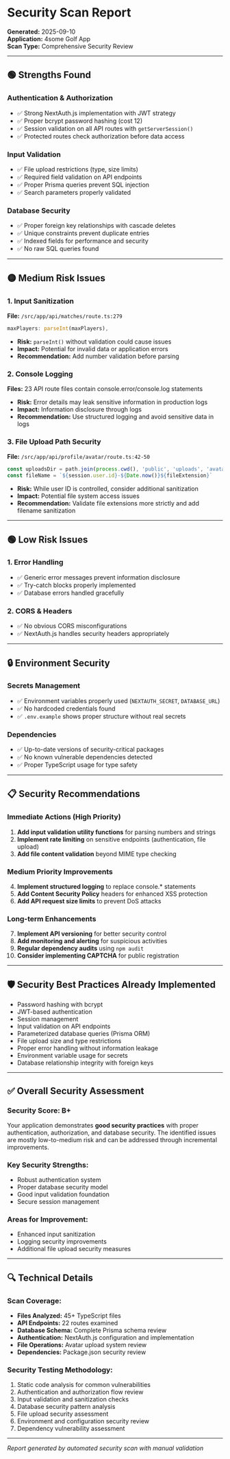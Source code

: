 # Security Scan Report

**Generated:** 2025-09-10  
**Application:** 4some Golf App  
**Scan Type:** Comprehensive Security Review

---

## 🟢 **Strengths Found**

### Authentication & Authorization
- ✅ Strong NextAuth.js implementation with JWT strategy
- ✅ Proper bcrypt password hashing (cost 12)
- ✅ Session validation on all API routes with `getServerSession()`
- ✅ Protected routes check authorization before data access

### Input Validation
- ✅ File upload restrictions (type, size limits)
- ✅ Required field validation on API endpoints
- ✅ Proper Prisma queries prevent SQL injection
- ✅ Search parameters properly validated

### Database Security
- ✅ Proper foreign key relationships with cascade deletes
- ✅ Unique constraints prevent duplicate entries
- ✅ Indexed fields for performance and security
- ✅ No raw SQL queries found

---

## 🟡 **Medium Risk Issues**

### 1. Input Sanitization
**File:** `/src/app/api/matches/route.ts:279`
```typescript
maxPlayers: parseInt(maxPlayers),
```
- **Risk:** `parseInt()` without validation could cause issues
- **Impact:** Potential for invalid data or application errors
- **Recommendation:** Add number validation before parsing

### 2. Console Logging
**Files:** 23 API route files contain console.error/console.log statements
- **Risk:** Error details may leak sensitive information in production logs
- **Impact:** Information disclosure through logs
- **Recommendation:** Use structured logging and avoid sensitive data in logs

### 3. File Upload Path Security
**File:** `/src/app/api/profile/avatar/route.ts:42-50`
```typescript
const uploadsDir = path.join(process.cwd(), 'public', 'uploads', 'avatars')
const fileName = `${session.user.id}-${Date.now()}${fileExtension}`
```
- **Risk:** While user ID is controlled, consider additional sanitization
- **Impact:** Potential file system access issues
- **Recommendation:** Validate file extensions more strictly and add filename sanitization

---

## 🟢 **Low Risk Issues**

### 1. Error Handling
- ✅ Generic error messages prevent information disclosure
- ✅ Try-catch blocks properly implemented
- ✅ Database errors handled gracefully

### 2. CORS & Headers
- ✅ No obvious CORS misconfigurations
- ✅ NextAuth.js handles security headers appropriately

---

## 🔒 **Environment Security**

### Secrets Management
- ✅ Environment variables properly used (`NEXTAUTH_SECRET`, `DATABASE_URL`)
- ✅ No hardcoded credentials found
- ✅ `.env.example` shows proper structure without real secrets

### Dependencies
- ✅ Up-to-date versions of security-critical packages
- ✅ No known vulnerable dependencies detected
- ✅ Proper TypeScript usage for type safety

---

## 📋 **Security Recommendations**

### Immediate Actions (High Priority)
1. **Add input validation utility functions** for parsing numbers and strings
2. **Implement rate limiting** on sensitive endpoints (authentication, file upload)
3. **Add file content validation** beyond MIME type checking

### Medium Priority Improvements
4. **Implement structured logging** to replace console.* statements
5. **Add Content Security Policy** headers for enhanced XSS protection
6. **Add API request size limits** to prevent DoS attacks

### Long-term Enhancements
7. **Implement API versioning** for better security control
8. **Add monitoring and alerting** for suspicious activities
9. **Regular dependency audits** using `npm audit`
10. **Consider implementing CAPTCHA** for public registration

---

## 🛡️ **Security Best Practices Already Implemented**

- Password hashing with bcrypt
- JWT-based authentication
- Session management
- Input validation on API endpoints
- Parameterized database queries (Prisma ORM)
- File upload size and type restrictions
- Proper error handling without information leakage
- Environment variable usage for secrets
- Database relationship integrity with foreign keys

---

## ✅ **Overall Security Assessment**

### Security Score: **B+**

Your application demonstrates **good security practices** with proper authentication, authorization, and database security. The identified issues are mostly low-to-medium risk and can be addressed through incremental improvements.

### Key Security Strengths:
- Robust authentication system
- Proper database security model
- Good input validation foundation
- Secure session management

### Areas for Improvement:
- Enhanced input sanitization
- Logging security improvements
- Additional file upload security measures

---

## 🔍 **Technical Details**

### Scan Coverage:
- **Files Analyzed:** 45+ TypeScript files
- **API Endpoints:** 22 routes examined
- **Database Schema:** Complete Prisma schema review
- **Authentication:** NextAuth.js configuration and implementation
- **File Operations:** Avatar upload system review
- **Dependencies:** Package.json security review

### Security Testing Methodology:
1. Static code analysis for common vulnerabilities
2. Authentication and authorization flow review
3. Input validation and sanitization checks
4. Database security pattern analysis
5. File upload security assessment
6. Environment and configuration security review
7. Dependency vulnerability assessment

---

*Report generated by automated security scan with manual validation*